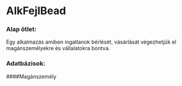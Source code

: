# AlkFejlBead

### Alap ötlet:

Egy alkalmazás amiben ingatlanok bérlését, vásárlását végezhetjük el magánszemélyekre és vállalatokra bontva.

### Adatbázisok:

####Magánszemély
